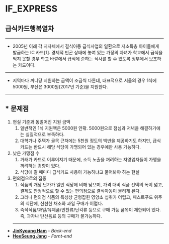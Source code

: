 # IF_EXPRESS
## 급식카드행복열차
---
* 2005년 이래 각 지자체에서 결식아동 급식사업의 일환으로 저소득층 아이들에게 발급하는 IC 카드[1]. 경제적 빈곤 상태에 놓여 있는 가정의 자녀가 학교에서 급식을 먹지 못할 경우 학교 바깥에서 급식에 준하는 식사를 할 수 있도록 정부에서 보조하는 카드이다.
---
* 지역마다 끼니당 지원하는 금액이 조금씩 다른데, 대표적으로 서울의 경우 1식에 5000원, 부산은 3000원(2017년 기준)을 지원한다.
---
## * 문제점
1. 현실 기준과 동떨어진 지원 금액
    1. 일반적인 1식 지원액은 5000원 안팎. 5000원으로 점심과 저녁을 해결하기에는 실질적으로 부족하다.
    2. 대학가나 주택가 골목 근처에는 5천원 정도의 백반을 제공하기도 하지만, 급식카드는 반드시 해당 식당이 가맹되어 있는 경우에만 사용 가능하다.
2. 낮은 가맹점 수
    1. 거래가 카드로 이루어지기 때문에, 소득 노출을 꺼려하는 자영업자들이 가맹을 꺼려하는 경향이 있다.
    2. 식당에 갈 때마다 급식카드 사용이 가능하냐고 물어봐야 하는 현실
3. 편의점으로의 집중
    1. 식품의 개당 단가가 일반 식당에 비해 낮으며, 가격 대비 식품 선택의 폭이 넓고, 결제도 안정적으로 할 수 있는 편의점으로 결식아동이 몰리게 된다.
    2. 그러나 편의점 식품의 특성상 균형잡힌 영양소 섭취가 어렵고, 패스트푸드 위주의 식단에, 신선한 채소와 과일 구매가 어렵다.
    3. 즉석식품/과일/유제품/반찬류/난각류 등으로 구매 가능 품목이 제한되어 있다. 즉, 과자나 탄산음료 등의 구매가 불가능하다.
    ---

* **[JinKyoung Ham](https://github.com/HamJinKyoung)** - *Back-end*
* **[HeeSeung Jang](https://github.com/jangheeseung)** - *Fornt-end*

